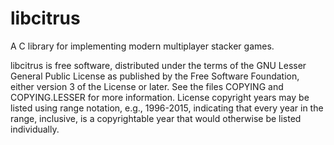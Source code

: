 # libcitrus
A C library for implementing modern multiplayer stacker games.

libcitrus is free software, distributed under the terms of the GNU
Lesser General Public License as published by the Free Software
Foundation, either version 3 of the License or later. See the files
COPYING and COPYING.LESSER for more information. License copyright years
may be listed using range notation, e.g., 1996-2015, indicating that
every year in the range, inclusive, is a copyrightable year that would
otherwise be listed individually.
